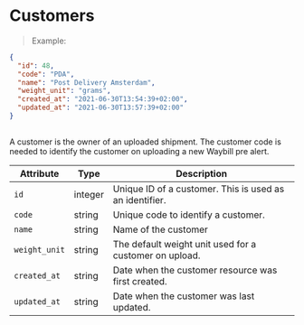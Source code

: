 # Customers

> Example:

```json
{
  "id": 48,
  "code": "PDA",
  "name": "Post Delivery Amsterdam",
  "weight_unit": "grams",
  "created_at": "2021-06-30T13:54:39+02:00",
  "updated_at": "2021-06-30T13:57:39+02:00"
}
    
```

A customer is the owner of an uploaded shipment. The customer code is needed to identify the customer on uploading
a new Waybill pre alert.

Attribute | Type | Description
--------- | ------- | -----------
`id` | <span class=type>integer</span> | Unique ID of a customer. This is used as an identifier.
`code` | <span class=type>string</span> | Unique code to identify a customer.
`name` | <span class=type>string</span> | Name of the customer
`weight_unit` | <span class=type>string</span> | The default weight unit used for a customer on upload.
`created_at` | <span class=type>string</span> | Date when the customer resource was first created.
`updated_at` | <span class=type>string</span> | Date when the customer was last updated.







